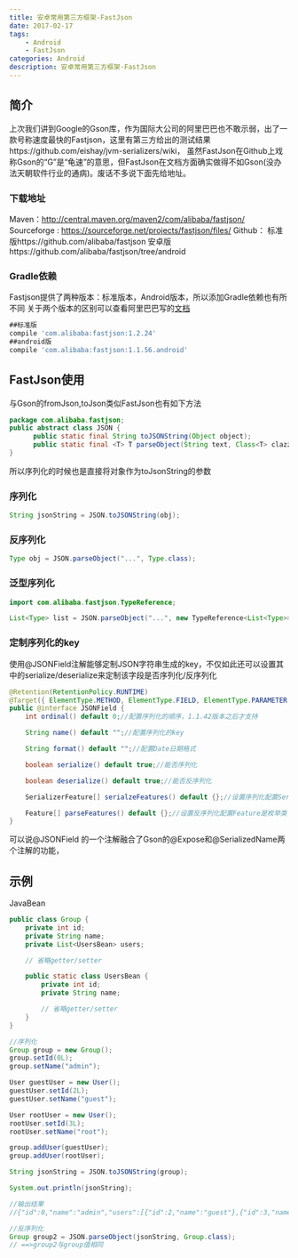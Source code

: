 ```yaml
---
title: 安卓常用第三方框架-FastJson
date: 2017-02-17
tags:
    - Android
    - FastJson
categories: Android
description: 安卓常用第三方框架-FastJson
---
```

## 简介
上次我们讲到Google的Gson库，作为国际大公司的阿里巴巴也不敢示弱，出了一款号称速度最快的Fastjson，这里有第三方给出的测试结果https://github.com/eishay/jvm-serializers/wiki， 虽然FastJson在Github上戏称Gson的“G”是“龟速”的意思，但FastJson在文档方面确实做得不如Gson(没办法天朝软件行业的通病)。废话不多说下面先给地址。

### 下载地址
Maven：http://central.maven.org/maven2/com/alibaba/fastjson/
Sourceforge : https://sourceforge.net/projects/fastjson/files/
Github：
 标准版https://github.com/alibaba/fastjson
 安卓版https://github.com/alibaba/fastjson/tree/android
### Gradle依赖
Fastjson提供了两种版本：标准版本，Android版本，所以添加Gradle依赖也有所不同
关于两个版本的区别可以查看阿里巴巴写的[文档](https://github.com/alibaba/fastjson/wiki/Android%E7%89%88%E6%9C%AC)
```groovy
##标准版
compile 'com.alibaba:fastjson:1.2.24'
##android版
compile 'com.alibaba:fastjson:1.1.56.android'
```
## FastJson使用
与Gson的fromJson,toJson类似FastJson也有如下方法
```java
package com.alibaba.fastjson;
public abstract class JSON {
      public static final String toJSONString(Object object);
      public static final <T> T parseObject(String text, Class<T> clazz, Feature... features);
}
```
所以序列化的时候也是直接将对象作为toJsonString的参数
### 序列化
```java
String jsonString = JSON.toJSONString(obj);
```
### 反序列化
```java
Type obj = JSON.parseObject("...", Type.class);
```
### 泛型序列化
```java
import com.alibaba.fastjson.TypeReference;

List<Type> list = JSON.parseObject("...", new TypeReference<List<Type>>() {});
```
### 定制序列化的key
使用@JSONField注解能够定制JSON字符串生成的key，不仅如此还可以设置其中的serialize/deserialize来定制该字段是否序列化/反序列化
```java
@Retention(RetentionPolicy.RUNTIME)
@Target({ ElementType.METHOD, ElementType.FIELD, ElementType.PARAMETER })
public @interface JSONField {
    int ordinal() default 0;//配置序列化的顺序，1.1.42版本之后才支持

    String name() default "";//配置序列化的key

    String format() default "";//配置Date日期格式

    boolean serialize() default true;//能否序列化

    boolean deserialize() default true;//能否反序列化

    SerializerFeature[] serialzeFeatures() default {};//设置序列化配置SerializerFeature是枚举类

    Feature[] parseFeatures() default {};//设置反序列化配置Feature是枚举类
}
```
可以说@JSONField 的一个注解融合了Gson的@Expose和@SerializedName两个注解的功能，

## 示例
JavaBean
```java
public class Group {
    private int id;
    private String name;
    private List<UsersBean> users;

    // 省略getter/setter

    public static class UsersBean {
        private int id;
        private String name;

        // 省略getter/setter
    }
}

//序列化
Group group = new Group();
group.setId(0L);
group.setName("admin");

User guestUser = new User();
guestUser.setId(2L);
guestUser.setName("guest");

User rootUser = new User();
rootUser.setId(3L);
rootUser.setName("root");

group.addUser(guestUser);
group.addUser(rootUser);

String jsonString = JSON.toJSONString(group);

System.out.println(jsonString);

//输出结果
//{"id":0,"name":"admin","users":[{"id":2,"name":"guest"},{"id":3,"name":"root"}]}

//反序列化
Group group2 = JSON.parseObject(jsonString, Group.class);
// ==>group2与group值相同
```


